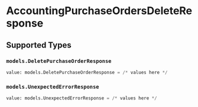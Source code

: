 # AccountingPurchaseOrdersDeleteResponse


## Supported Types

### `models.DeletePurchaseOrderResponse`

```python
value: models.DeletePurchaseOrderResponse = /* values here */
```

### `models.UnexpectedErrorResponse`

```python
value: models.UnexpectedErrorResponse = /* values here */
```

